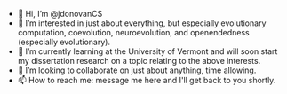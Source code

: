 - 👋 Hi, I’m @jdonovanCS
- 👀 I’m interested in just about everything, but especially evolutionary computation, coevolution, neuroevolution, and openendedness (especially evolutionary).
- 🌱 I’m currently learning at the University of Vermont and will soon start my dissertation research on a topic relating to the above interests.
- 💞️ I’m looking to collaborate on just about anything, time allowing.
- 📫 How to reach me: message me here and I'll get back to you shortly.

<!---
jdonovanCS/jdonovanCS is a ✨ special ✨ repository because its `README.md` (this file) appears on your GitHub profile.
You can click the Preview link to take a look at your changes.
--->
